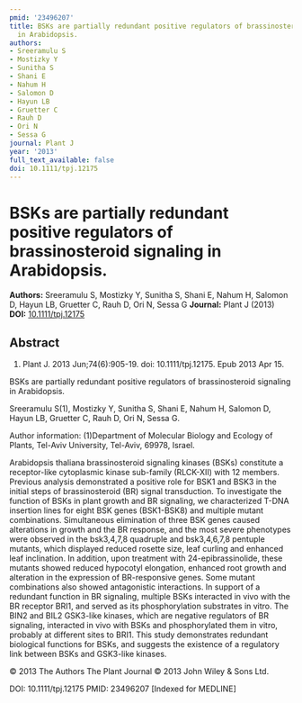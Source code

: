 ```yaml
---
pmid: '23496207'
title: BSKs are partially redundant positive regulators of brassinosteroid signaling
  in Arabidopsis.
authors:
- Sreeramulu S
- Mostizky Y
- Sunitha S
- Shani E
- Nahum H
- Salomon D
- Hayun LB
- Gruetter C
- Rauh D
- Ori N
- Sessa G
journal: Plant J
year: '2013'
full_text_available: false
doi: 10.1111/tpj.12175
---
```


# BSKs are partially redundant positive regulators of brassinosteroid signaling in Arabidopsis.
**Authors:** Sreeramulu S, Mostizky Y, Sunitha S, Shani E, Nahum H, Salomon D, Hayun LB, Gruetter C, Rauh D, Ori N, Sessa G
**Journal:** Plant J (2013)
**DOI:** [10.1111/tpj.12175](https://doi.org/10.1111/tpj.12175)

## Abstract

1. Plant J. 2013 Jun;74(6):905-19. doi: 10.1111/tpj.12175. Epub 2013 Apr 15.

BSKs are partially redundant positive regulators of brassinosteroid signaling in 
Arabidopsis.

Sreeramulu S(1), Mostizky Y, Sunitha S, Shani E, Nahum H, Salomon D, Hayun LB, 
Gruetter C, Rauh D, Ori N, Sessa G.

Author information:
(1)Department of Molecular Biology and Ecology of Plants, Tel-Aviv University, 
Tel-Aviv, 69978, Israel.

Arabidopsis thaliana brassinosteroid signaling kinases (BSKs) constitute a 
receptor-like cytoplasmic kinase sub-family (RLCK-XII) with 12 members. Previous 
analysis demonstrated a positive role for BSK1 and BSK3 in the initial steps of 
brassinosteroid (BR) signal transduction. To investigate the function of BSKs in 
plant growth and BR signaling, we characterized T-DNA insertion lines for eight 
BSK genes (BSK1-BSK8) and multiple mutant combinations. Simultaneous elimination 
of three BSK genes caused alterations in growth and the BR response, and the 
most severe phenotypes were observed in the bsk3,4,7,8 quadruple and 
bsk3,4,6,7,8 pentuple mutants, which displayed reduced rosette size, leaf 
curling and enhanced leaf inclination. In addition, upon treatment with 
24-epibrassinolide, these mutants showed reduced hypocotyl elongation, enhanced 
root growth and alteration in the expression of BR-responsive genes. Some mutant 
combinations also showed antagonistic interactions. In support of a redundant 
function in BR signaling, multiple BSKs interacted in vivo with the BR receptor 
BRI1, and served as its phosphorylation substrates in vitro. The BIN2 and BIL2 
GSK3-like kinases, which are negative regulators of BR signaling, interacted in 
vivo with BSKs and phosphorylated them in vitro, probably at different sites to 
BRI1. This study demonstrates redundant biological functions for BSKs, and 
suggests the existence of a regulatory link between BSKs and GSK3-like kinases.

© 2013 The Authors The Plant Journal © 2013 John Wiley & Sons Ltd.

DOI: 10.1111/tpj.12175
PMID: 23496207 [Indexed for MEDLINE]
